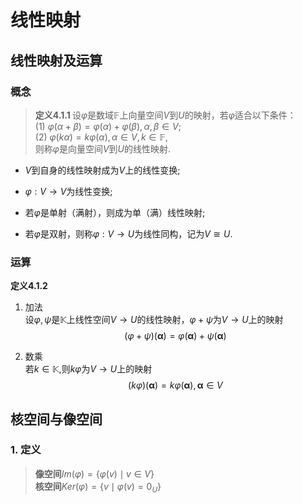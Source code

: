 # 线性映射

## 线性映射及运算

### 概念

> $\textbf{定义4.1.1 }$设$\varphi$是数域$\mathbb{F}$上向量空间$V$到$U$的映射，若$\varphi$适合以下条件：\
(1) $\varphi(\alpha+\beta)=\varphi(\alpha)+\varphi(\beta), \alpha,\beta\in V$;\
(2) $\varphi(k\alpha)=k\varphi(\alpha),\alpha\in V, k\in\mathbb{F},$\
则称$\varphi$是向量空间$V$到$U$的线性映射.

* $V$到自身的线性映射成为$V$上的线性变换;

* $\varphi:V\rightarrow V$为线性变换;

* 若$\varphi$是单射（满射），则成为单（满）线性映射;

* 若$\varphi$是双射，则称$\varphi:V\rightarrow U$为线性同构，记为$V\cong U$.

### 运算

$\textbf{定义4.1.2}$

1. 加法\
设$\varphi,\psi$是$\mathbb{K}$上线性空间$V\rightarrow U$的线性映射，$\varphi+\psi$为$V\rightarrow U$上的映射
$$(\varphi+\psi)(\mathbf{\alpha})=\varphi(\mathbf{\alpha})+\psi(\mathbf{\alpha})$$

2. 数乘\
若$k\in \mathbb{K}$,则$k\varphi$为$V\rightarrow U$上的映射
$$(k\varphi)(\mathbf{\alpha})=k\varphi(\mathbf{\alpha}),\mathbf{\alpha}\in V$$

## 核空间与像空间

### 1. 定义

> $\textbf{像空间}Im(\varphi)=\{\varphi(v)\mid v\in V\}$\
$\textbf{核空间}Ker(\varphi)=\{v\mid \varphi(v)=0_{U}\}$
